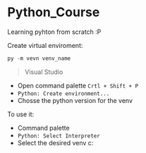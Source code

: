 # Python_Course
Learning pyhton from scratch :P

Create virtual enviroment:
```powershell
py -m vevn venv_name
```

> Visual Studio

- Open command palette `Crtl + Shift + P`
- `Python: Create environment...`
- Chosse the python version for the venv

To use it:
- Command palette
- `Python: Select Interpreter`
- Select the desired venv c: